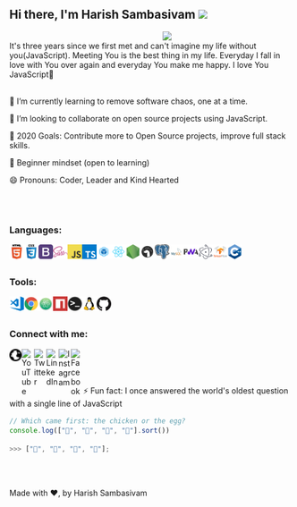 <h2> Hi there, I'm Harish Sambasivam <img src="https://raw.githubusercontent.com/MartinHeinz/MartinHeinz/master/wave.gif" width="30px"> </h1>
<img align='right' src="https://media.giphy.com/media/M9gbBd9nbDrOTu1Mqx/giphy.gif" width="230">

<br />
It's three years since we first met and can't imagine my life without you(JavaScript). Meeting You is the best thing in my life. Everyday I fall in love with You over again and everyday You make me happy. I love You JavaScript🖤    
<br />
<br />


🌱 I’m currently learning to remove software chaos, one at a time.
     
👯 I’m looking to collaborate on open source projects using JavaScript.    
       
🥅 2020 Goals: Contribute more to Open Source projects, improve full stack skills.

🍎  Beginner mindset (open to learning) 

😄 Pronouns: Coder, Leader and Kind Hearted

<br />
<br />

### Languages:                                                         

<img align="left" alt="HTML5" width="26px" src="https://raw.githubusercontent.com/github/explore/80688e429a7d4ef2fca1e82350fe8e3517d3494d/topics/html/html.png" />
<img align="left" alt="CSS3" width="26px" src="https://raw.githubusercontent.com/github/explore/80688e429a7d4ef2fca1e82350fe8e3517d3494d/topics/css/css.png"/>
<img align="left" alt="Bootstrap" width="26px" src="https://raw.githubusercontent.com/github/explore/80688e429a7d4ef2fca1e82350fe8e3517d3494d/topics/bootstrap/bootstrap.png"/>
<img align="left" alt="Sass" width="26px" src="https://raw.githubusercontent.com/github/explore/80688e429a7d4ef2fca1e82350fe8e3517d3494d/topics/sass/sass.png"/>
<img align="left" alt="JavaScript" width="26px" src="https://raw.githubusercontent.com/github/explore/80688e429a7d4ef2fca1e82350fe8e3517d3494d/topics/javascript/javascript.png"/>
<img align="left" alt="TypeScript" width="26px" src="https://raw.githubusercontent.com/github/explore/80688e429a7d4ef2fca1e82350fe8e3517d3494d/topics/typescript/typescript.png"/>
<img align="left" alt="webpack" width="26px" src="https://raw.githubusercontent.com/github/explore/80688e429a7d4ef2fca1e82350fe8e3517d3494d/topics/webpack/webpack.png"/>
<img align="left" alt="React" width="26px" src="https://raw.githubusercontent.com/github/explore/80688e429a7d4ef2fca1e82350fe8e3517d3494d/topics/react/react.png"/>
<img align="left" alt="Node.js" width="26px" src="https://raw.githubusercontent.com/github/explore/80688e429a7d4ef2fca1e82350fe8e3517d3494d/topics/nodejs/nodejs.png"/>
<img align="left" alt="Deno" width="26px" src="https://raw.githubusercontent.com/github/explore/361e2821e2dea67711cde99c9c40ed357061cf27/topics/deno/deno.png"/>
<img align="left" alt="PostgreSQL" width="26px" src="https://raw.githubusercontent.com/github/explore/80688e429a7d4ef2fca1e82350fe8e3517d3494d/topics/postgresql/postgresql.png"/>
<img align="left" alt="MySQL" width="26px" src="https://raw.githubusercontent.com/github/explore/80688e429a7d4ef2fca1e82350fe8e3517d3494d/topics/mysql/mysql.png"/>
<img align="left" alt="PWA" width="26px" src="https://raw.githubusercontent.com/github/explore/80688e429a7d4ef2fca1e82350fe8e3517d3494d/topics/pwa/pwa.png"/>
<img align="left" alt="electronJS" width="26px" src="https://raw.githubusercontent.com/github/explore/80688e429a7d4ef2fca1e82350fe8e3517d3494d/topics/electron/electron.png"/>
<img align="left" alt="tensorflowJS" width="26px" src="https://raw.githubusercontent.com/github/explore/80688e429a7d4ef2fca1e82350fe8e3517d3494d/topics/tensorflow/tensorflow.png"/>
<img align="left" alt="c++" width="26px" src="https://raw.githubusercontent.com/github/explore/80688e429a7d4ef2fca1e82350fe8e3517d3494d/topics/cpp/cpp.png"/>
<br />
<br />

### Tools:                                                                                                        

<img align="left" alt="Visual Studio Code" width="26px" src="https://raw.githubusercontent.com/github/explore/80688e429a7d4ef2fca1e82350fe8e3517d3494d/topics/visual-studio-code/visual-studio-code.png" />
<img align="left" alt="Chrome dev tools" width="26px" src="https://raw.githubusercontent.com/github/explore/80688e429a7d4ef2fca1e82350fe8e3517d3494d/topics/chrome/chrome.png" />
<img align="left" alt="Atom" width="26px" src="https://raw.githubusercontent.com/github/explore/80688e429a7d4ef2fca1e82350fe8e3517d3494d/topics/atom/atom.png" />
<img align="left" alt="NPM" width="26px" src="https://raw.githubusercontent.com/github/explore/80688e429a7d4ef2fca1e82350fe8e3517d3494d/topics/npm/npm.png" />
<img align="left" alt="Terminal" width="26px" src="https://raw.githubusercontent.com/github/explore/d92924b1d925bb134e308bd29c9de6c302ed3beb/topics/terminal/terminal.png" />
<img align="left" alt="Linux" width="26px" src="https://raw.githubusercontent.com/github/explore/80688e429a7d4ef2fca1e82350fe8e3517d3494d/topics/linux/linux.png"/>
<img align="left" alt="GitHub" width="26px" src="https://raw.githubusercontent.com/github/explore/78df643247d429f6cc873026c0622819ad797942/topics/github/github.png"/>
<br />
<br />

 ### Connect with me:                                                                                                                   
 
[<img align="left" alt="harishsambasivam.netlify.com" width="22px" src="https://raw.githubusercontent.com/iconic/open-iconic/master/svg/globe.svg" />](https://harishsambasivam.netlify.app)
[<img align="left" alt="YouTube" width="22px" src="https://cdn.jsdelivr.net/npm/simple-icons@v3/icons/youtube.svg" />](https://www.youtube.com/channel/UCH_VuSoYou2NWw5xqZOBLQA)
[<img align="left" alt=" Twitter" width="22px" src="https://cdn.jsdelivr.net/npm/simple-icons@v3/icons/twitter.svg" />](https://twitter.com/harisambasivam)
[<img align="left" alt="LinkedIn" width="22px" src="https://cdn.jsdelivr.net/npm/simple-icons@v3/icons/linkedin.svg" />](https://www.linkedin.com/in/harishsambasivam/)
[<img align="left" alt="Instagram" width="22px" src="https://cdn.jsdelivr.net/npm/simple-icons@v3/icons/instagram.svg" />](https://www.instagram.com/im_harishsambasivam/)
[<img align="left" alt="Facebook" width="22px" src="https://cdn.jsdelivr.net/npm/simple-icons@v3/icons/facebook.svg" />](https://www.facebook.com/harish.sambasivam.39)
<br />         
<br />

⚡ Fun fact: I once answered the world's oldest question with a single line of JavaScript

```javascript
// Which came first: the chicken or the egg?
console.log(["🥚", "🐣", "🐥", "🐔"].sort())

>>> ["🐔", "🐣", "🐥", "🥚"];
```
<br />
<br />

Made with ❤, by Harish Sambasivam
